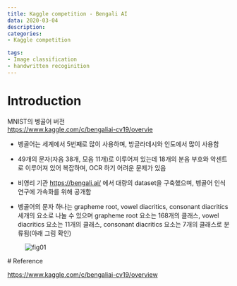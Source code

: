 ```yaml
---
title: Kaggle competition - Bengali AI
data: 2020-03-04
description: 
categories: 
- Kaggle competition

tags:
- Image classification
- handwritten recoginition
---
```


# Introduction

MNIST의 벵골어 버전  
https://www.kaggle.com/c/bengaliai-cv19/overvie  

- 벵골어는 세계에서 5번째로 많이 사용하며, 방글라데시와 인도에서 많이 사용함

- 49개의 문자(자음 38개, 모음 11개)로 이루어져 있는데 18개의 분음 부호와 악센트로 이루어져 있어 복잡하며, OCR 하기 어려운 문제가 있음

- 비영리 기관 https://bengali.ai/ 에서 대량의 dataset을 구축했으며, 벵골어 인식 연구에 가속화를 위해 공개함

- 벵골어의 문자 하나는 grapheme root, vowel diacritics, consonant diacritics 세개의 요소로 나눌 수 있으며 grapheme root 요소는 168개의 클래스, vowel diacritics 요소는 11개의 클래스, consonant diacritics 요소는 7개의 클래스로 분류됨(아래 그림 확인)

<figure><img src="{{ '/assets/post_images/Bengali_AI_figures/fig01.png' | prepend: site.baseurl}}" alt="fig01"></figure>
# Reference

https://www.kaggle.com/c/bengaliai-cv19/overview
